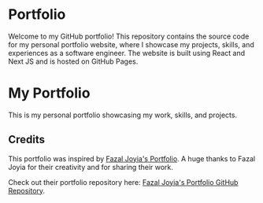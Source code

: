 # Portfolio
Welcome to my GitHub portfolio! This repository contains the source code for my personal portfolio website, where I showcase my projects, skills, and experiences as a software engineer. The website is built using React and Next JS and is hosted on GitHub Pages.
# My Portfolio

This is my personal portfolio showcasing my work, skills, and projects. 

## Credits
This portfolio was inspired by [Fazal Joyia's Portfolio](https://github.com/fazaljoyia/Portfolio). A huge thanks to Fazal Joyia for their creativity and for sharing their work. 

Check out their portfolio repository here: [Fazal Joyia's Portfolio GitHub Repository](https://github.com/fazaljoyia/Portfolio).
